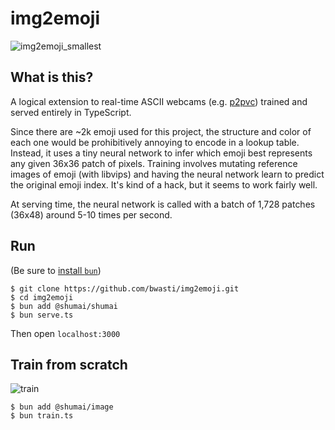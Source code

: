 # img2emoji

![img2emoji_smallest](https://user-images.githubusercontent.com/4842908/209761575-1a3d1bce-c8d1-49ee-9836-89c5a4a3e759.gif)

## What is this?

A logical extension to real-time ASCII webcams (e.g. [p2pvc](https://www.gizmodo.com.au/2015/02/this-video-chat-software-runs-in-terminal-renders-your-face-in-ascii/)) trained and served entirely in TypeScript.

Since there are ~2k emoji used for this project, the structure and color of each one would be prohibitively annoying to encode in a lookup table. Instead, it uses a tiny neural network to infer which emoji best represents any given 36x36 patch of pixels.  Training involves mutating reference images of emoji (with libvips) and having the neural network learn to predict the original emoji index.  It's kind of a hack, but it seems to work fairly well.

At serving time, the neural network is called with a batch of 1,728 patches (36x48) around 5-10 times per second.

## Run

(Be sure to [install `bun`](https://bun.sh))

```
$ git clone https://github.com/bwasti/img2emoji.git
$ cd img2emoji
$ bun add @shumai/shumai
$ bun serve.ts
```

Then open `localhost:3000`

## Train from scratch

![train](https://user-images.githubusercontent.com/4842908/209850459-8bcfe735-d93e-4a83-82cc-0d817946c4b9.gif)


```
$ bun add @shumai/image
$ bun train.ts
```
